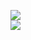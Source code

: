 [![](https://img.shields.io/badge/Made%20With-Github%20Spray-lightgrey.svg?style=for-the-badge&logo=github)](https://github.com/Annihil/github-spray#28727)  
[![](https://i.imgur.com/2DrTn0Z.gif)](https://github.com/Annihil/github-spray)